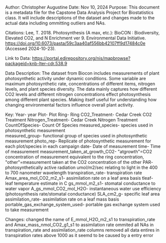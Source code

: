 Author: Christopher Augustine
Date: Nov 10, 2024
Purpose: This document is a metadata file for the Capstone Data Analysis Project for Biostatistics class. It will include descriptions of the dataset and changes made to the actual data including ommitting outliers and NAs. 


Citations: 
Lee, T. 2018. Photosynthesis (A max, etc.): BioCON : Biodiversity, Elevated CO2, and N Enrichment ver 9. Environmental Data Initiative. https://doi.org/10.6073/pasta/59c3aa40af556bb42107ff9d17484c0e (Accessed 2024-10-23).

Link to Data: https://portal.edirepository.org/nis/mapbrowse?packageid=knb-lter-cdr.538.9

Data Description: 
The dataset from Biocon includes measurements of plant photosynthetic activity under dynamic  conditions. Some variable are maximum photosynthetic rate, concentrations of different items, nitrogen levels, and plant species diversity. The data mainly captures how different CO2 levels and different nitrogen concentrations effect photosynthesis among different plant species. Making itself useful for understanding how changing environmental factors influence overall plant activity. 

Key: 
Year- year
Plot- Plot
Ring- Ring
CO2_Treatment- Cedar Creek CO2 Treatment
Nitrogen_Treatment- Cedar Creek Nitrogen Treatment	
CountOfSpecies- Count Of Species
measured_species- species used in photosynthetic measurement	
measured_group- functional group of species used in photosynthetic measurement
photo_rep- Replicate of photosynthetic measurement for each plot/species in each campaign
date- Date of measurement
time- Time of measurement
measurement_taken_at_growth_CO2- "atgrowth"=CO2 concentration of measurement equivalent to the ring concentration, "other"=measurement taken at the CO2 concentration of the other
PAR- photosynthetically active radiation umol/m2/sec relating to light in the 400 to 700 nanometer wavelength
transpiration_rate- transpiration rate 
Amax_area_mol_CO2_m2_s1- assimilation rate on a leaf area basis
tleaf- leaf temperature estimate in C
gs_mmol_m2_s1- stomatal conductance to water vapor
A_gs_mmol_CO2_mol_H2O- instantaneous water use efficiency (photosynthesis rate/stomatal conductance)
SLA_cm2_g- specific leaf area	
assimilation_rate- assimilation rate on a leaf mass basis	
portable_gas_exchange_system_used- portable gas exchange system used to take measurement



Changes:
changed the name of E_mmol_H2O_m2_s1 to transpiration_rate and Amax_mass_nmol_CO2_g1_s1 to assimilation rate
ommited all NAs in transpiration_rate and assimilation_rate columns 
removed all data entires in transpiration rates above 1000 as it seemd to be caused by a entry error 

